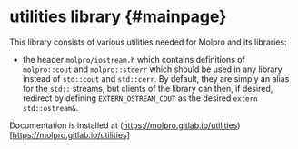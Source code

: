 utilities library {#mainpage}
============================

This library consists of various utilities needed for Molpro and its libraries:
 - the header ``molpro/iostream.h`` which contains definitions of ``molpro::cout`` and ``molpro::stderr`` which should be used in any library instead of ``std::cout`` and ``std::cerr``.
By default, they are simply an alias for the `std::` streams, but
clients of the library can then, if desired, redirect by defining `EXTERN_OSTREAM_COUT` as the desired `extern std::ostream&`.

Documentation is installed at
(https://molpro.gitlab.io/utilities)
[https://molpro.gitlab.io/utilities]

